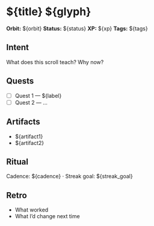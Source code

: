 # ${title} ${glyph}

**Orbit:** ${orbit}
**Status:** ${status}
**XP:** ${xp}
**Tags:** ${tags}

## Intent
What does this scroll teach? Why now?

## Quests
- [ ] Quest 1 — ${label}
- [ ] Quest 2 — …

## Artifacts
- ${artifact1}
- ${artifact2}

## Ritual
Cadence: ${cadence} · Streak goal: ${streak_goal}

## Retro
- What worked
- What I’d change next time
